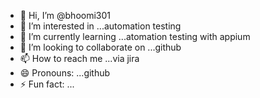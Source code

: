 - 👋 Hi, I’m @bhoomi301
- 👀 I’m interested in ...automation testing
- 🌱 I’m currently learning ...atomation testing with appium
- 💞️ I’m looking to collaborate on ...github
- 📫 How to reach me ...via jira
- 😄 Pronouns: ...github
- ⚡ Fun fact: ...

<!---
bhoomi301/bhoomi301 is a ✨ special ✨ repository because its `README.md` (this file) appears on your GitHub profile.
You can click the Preview link to take a look at your changes.
--->
